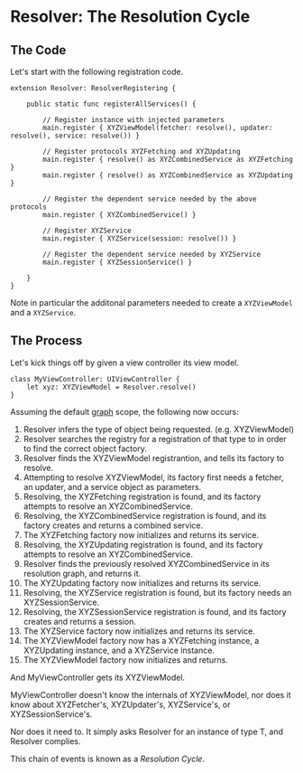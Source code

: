 # Resolver: The Resolution Cycle


## The Code

Let's start with the following registration code.

```
extension Resolver: ResolverRegistering {

    public static func registerAllServices() {

        // Register instance with injected parameters
        main.register { XYZViewModel(fetcher: resolve(), updater: resolve(), service: resolve()) }

        // Register protocols XYZFetching and XYZUpdating
        main.register { resolve() as XYZCombinedService as XYZFetching }
        main.register { resolve() as XYZCombinedService as XYZUpdating }

        // Register the dependent service needed by the above protocols
        main.register { XYZCombinedService() }

        // Register XYZService
        main.register { XYZService(session: resolve()) }

        // Register the dependent service needed by XYZService
        main.register { XYZSessionService() }

    }
}
```

Note in particular the additonal parameters needed to create a `XYZViewModel` and a `XYZService`.

## The Process

Let's kick things off by given a view controller its view model.

```
class MyViewController: UIViewController {
    let xyz: XYZViewModel = Resolver.resolve()
}
```

Assuming the default [graph](Scopes.md#graph) scope, the following now occurs:

1. Resolver infers the type of object being requested. (e.g. XYZViewModel)
2. Resolver searches the registry for a registration of that type to in order to find the correct object factory.
3. Resolver finds the XYZViewModel registrantion, and tells its factory to resolve.
4. Attempting to resolve XYZViewModel, its factory first needs a fetcher, an updater, and a service object as parameters.
5. Resolving, the XYZFetching registration is found, and its factory attempts to resolve an XYZCombinedService.
6. Resolving, the XYZCombinedService registration is found, and its factory creates and returns a combined service.
7. The XYZFetching factory now initializes and returns its service.
8. Resolving, the XYZUpdating registration is found, and its factory attempts to resolve an XYZCombinedService.
9. Resolver finds the previously resolved XYZCombinedService in its resolution graph, and returns it.
10. The XYZUpdating factory now initializes and returns its service.
11. Resolving, the XYZService registration is found, but its factory needs an XYZSessionService.
12. Resolving, the XYZSessionService registration is found, and its factory creates and returns a session.
13. The XYZService factory now initializes and returns its service.
14. The XYZViewModel factory now has a XYZFetching instance, a XYZUpdating instance, and a XYZService instance.
15. The XYZViewModel factory now initializes and returns.

And MyViewController gets its XYZViewModel.

MyViewController doesn't know the internals of XYZViewModel, nor does it know about XYZFetcher's, XYZUpdater's, XYZService's, or XYZSessionService's.

Nor does it need to. It simply asks Resolver for an instance of type T, and Resolver complies.

This chain of events is known as a *Resolution Cycle*.
